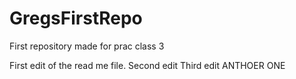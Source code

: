 # GregsFirstRepo
First repository made for prac class 3 

First edit of the read me file. 
Second edit 
Third edit
ANTHOER ONE 